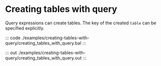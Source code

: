 # Creating tables with query

Query expressions can create tables. The key of the created `table` can be specified explicitly.


::: code ./examples/creating-tables-with-query/creating_tables_with_query.bal :::

::: out ./examples/creating-tables-with-query/creating_tables_with_query.out :::